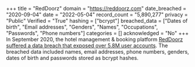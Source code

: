 +++
title = "RedDoorz"
domain = "https://reddoorz.com"
date_breached = "2020-09-04"
date = "2022-05-04"
record_count = "5,890,277"
privacy = "Public"
Verified = "True"
hashing = ["bcrypt"]
breached_data = ["Dates of birth", "Email addresses", "Genders", "Names", "Occupations", "Passwords", "Phone numbers"]
categories = []
acknowledged = "No"
+++
In September 2020, the hotel management &amp; booking platform <a href="https://www.bleepingcomputer.com/news/security/58-million-reddoorz-user-records-for-sale-on-hacking-forum/" target="_blank" rel="noopener">RedDoorz suffered a data breach that exposed over 5.8M user accounts</a>. The breached data included names, email addresses, phone numbers, genders, dates of birth and passwords stored as bcrypt hashes.